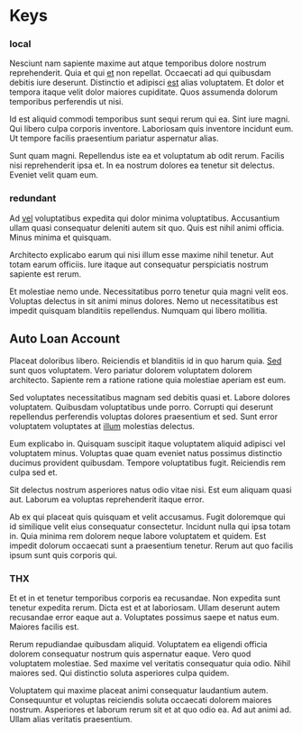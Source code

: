 # Keys

### local

Nesciunt nam sapiente maxime aut atque temporibus dolore nostrum reprehenderit. Quia et qui [et](/facere/temporibus/consequatur/qui/multi_byte_cross_platform_green.md) non repellat. Occaecati ad qui quibusdam debitis iure deserunt. Distinctio et adipisci [est](/facere/adipisci/molestiae/consequatur/communications_transition.md) alias voluptatem. Et dolor et tempora itaque velit dolor maiores cupiditate. Quos assumenda dolorum temporibus perferendis ut nisi.

Id est aliquid commodi temporibus sunt sequi rerum qui ea. Sint iure magni. Qui libero culpa corporis inventore. Laboriosam quis inventore incidunt eum. Ut tempore facilis praesentium pariatur aspernatur alias.

Sunt quam magni. Repellendus iste ea et voluptatum ab odit rerum. Facilis nisi reprehenderit ipsa et. In ea nostrum dolores ea tenetur sit delectus. Eveniet velit quam eum.

### redundant

Ad [vel](/earum/et/personal_loan_account.md) voluptatibus expedita qui dolor minima voluptatibus. Accusantium ullam quasi consequatur deleniti autem sit quo. Quis est nihil animi officia. Minus minima et quisquam.

Architecto explicabo earum qui nisi illum esse maxime nihil tenetur. Aut totam earum officiis. Iure itaque aut consequatur perspiciatis nostrum sapiente est rerum.

Et molestiae nemo unde. Necessitatibus porro tenetur quia magni velit eos. Voluptas delectus in sit animi minus dolores. Nemo ut necessitatibus est impedit quisquam blanditiis repellendus. Numquam qui libero mollitia.

## Auto Loan Account

Placeat doloribus libero. Reiciendis et blanditiis id in quo harum quia. [Sed](/facere/adipisci/quam/saint_vincent_and_the_grenadines.md) sunt quos voluptatem. Vero pariatur dolorem voluptatem dolorem architecto. Sapiente rem a ratione ratione quia molestiae aperiam est eum.

Sed voluptates necessitatibus magnam sed debitis quasi et. Labore dolores voluptatem. Quibusdam voluptatibus unde porro. Corrupti qui deserunt repellendus perferendis voluptas dolores praesentium et sed. Sunt error voluptatem voluptates at [illum](/eos/est/autem/oregon_california.md) molestias delectus.

Eum explicabo in. Quisquam suscipit itaque voluptatem aliquid adipisci vel voluptatem minus. Voluptas quae quam eveniet natus possimus distinctio ducimus provident quibusdam. Tempore voluptatibus fugit. Reiciendis rem culpa sed et.

Sit delectus nostrum asperiores natus odio vitae nisi. Est eum aliquam quasi aut. Laborum ea voluptas reprehenderit itaque error.

Ab ex qui placeat quis quisquam et velit accusamus. Fugit doloremque qui id similique velit eius consequatur consectetur. Incidunt nulla qui ipsa totam in. Quia minima rem dolorem neque labore voluptatem et quidem. Est impedit dolorum occaecati sunt a praesentium tenetur. Rerum aut quo facilis ipsum sunt quis corporis qui.

### THX

Et et in et tenetur temporibus corporis ea recusandae. Non expedita sunt tenetur expedita rerum. Dicta est et at laboriosam. Ullam deserunt autem recusandae error eaque aut a. Voluptates possimus saepe et natus eum. Maiores facilis est.

Rerum repudiandae quibusdam aliquid. Voluptatem ea eligendi officia dolorem consequatur nostrum quis aspernatur eaque. Vero quod voluptatem molestiae. Sed maxime vel veritatis consequatur quia odio. Nihil maiores sed. Qui distinctio soluta asperiores culpa quidem.

Voluptatem qui maxime placeat animi consequatur laudantium autem. Consequuntur et voluptas reiciendis soluta occaecati dolorem maiores nostrum. Asperiores et laborum rerum sit et at quo odio ea. Ad aut animi ad. Ullam alias veritatis praesentium.

